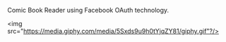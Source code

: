Comic Book Reader using Facebook OAuth technology.

<img src="https://media.giphy.com/media/5Sxds9u9h0tYjqZY81/giphy.gif"?/>
